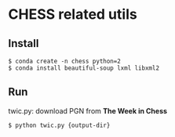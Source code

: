 # CHESS related utils

## Install

```
$ conda create -n chess python=2
$ conda install beautiful-soup lxml libxml2
```

## Run

twic.py: download PGN from **The Week in Chess**

`$ python twic.py {output-dir}`
